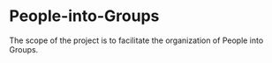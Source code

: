# People-into-Groups
The scope of the project is to facilitate the organization of People into Groups.
